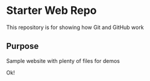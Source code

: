 # Starter Web Repo

This repository is for showing how Git and GitHub work

## Purpose

Sample website with plenty of files for demos

Ok!